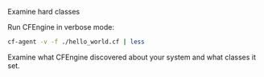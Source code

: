 Examine hard classes

Run CFEngine in verbose mode:

```bash
cf-agent -v -f ./hello_world.cf | less
```

Examine what CFEngine discovered about your system and what classes it set.
